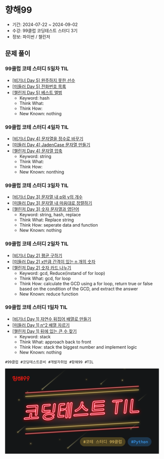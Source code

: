 # 향해99

- 기간: 2024-07-22 ~ 2024-09-02
- 수강: 99클럽 코딩테스트 스터디 3기
- 정보: 파이썬 / 챌린저

## 문제 풀이

### 99클럽 코테 스터디 5일차 TIL

- [[비기너 Day 5] 완주하지 못한 선수](../Programmers/Python/Code/완주하지%20못한%20선수.py)
- [[미들러 Day 5] 전화번호 목록](../Programmers/Python/Code/전화번호%20목록.py)
- [[챌린저 Day 5] 베스트 앨범](../Programmers/Python/Code/베스트앨범.py)
  - Keyword: hash
  - Think What:
  - Think How:
  - New Known: nothing

### 99클럽 코테 스터디 4일차 TIL

- [[비기너 Day 4] 문자열을 정수로 바꾸기](../Programmers/Python/Code/문자열을%20정수로%20바꾸기.py)
- [[미들러 Day 4] JadenCase 문자열 만들기](../Programmers/Python/Code/JadenCase%20문자열%20만들기.py)
- [[챌린저 Day 4] 문자열 압축](../Programmers/Python/Code/문자열%20압축.py)
  - Keyword: string
  - Think What:
  - Think How:
  - New Known: nonthing

### 99클럽 코테 스터디 3일차 TIL

- [[비기너 Day 3] 문자열 내 p와 y의 개수](../Programmers/Python/Code/문자열%20내%20p와%20y의%20개수.py)
- [[미들러 Day 3] 문자열 내 마음대로 정렬하기](../Programmers/Python/Code/문자열%20내%20마음대로%20정렬하기.py)
- [[챌린저 Day 3] 숫자 문자열과 영단어](../Programmers/Python/Code/숫자%20문자열과%20영단어.py)
  - Keyword: string, hash, replace
  - Think What: Replace string
  - Think How: seperate data and function
  - New Known: nothing

### 99클럽 코테 스터디 2일차 TIL

- [[비기너 Day 2] 평균 구하기](../Programmers/Python/Code/평균%20구하기.py)
- [[미들러 Day 2] x만큼 간격이 있는 n 개의 숫자](../Programmers/Python/Code/x만큼%20간격이%20있는%20n개의%20숫자.py)
- [[챌린저 Day 2] 숫자 카드 나누기](../Programmers/Python/Code/숫자%20카드%20나누기.py)
  - Keyword: gcd, Reduce(instand of for loop)
  - Think What: gcd, for loop
  - Think How: calculate the GCD using a for loop, return true or false based on the condition of the GCD, and extract the answer
  - New Known: reduce function

### 99클럽 코테 스터디 1일차 TIL

- [[비기너 Day 1] 자연수 뒤집어 배열로 만들기](../Programmers/Python/Code/자연수%20뒤집어%20배열로%20만들기.py)
- [[미들러 Day 1] n^2 배열 자르기](../Programmers/Python/Code/n^2%20배열%20자르기.py)
- [[챌린저 Day 1] 뒤에 있는 큰 수 찾기](../Programmers/Python/Code/뒤에%20있는%20큰%20수%20찾기.py)
  - Keyword: stack
  - Think What: approach back to front
  - Think How: stack the biggest number and implement logic
  - New Known: nothing

```text
#99클럽 #코딩테스트준비 #개발자취업 #항해99 #TIL
```

![hanghae_til_photo.png](./hanghae_til_photo.png)
